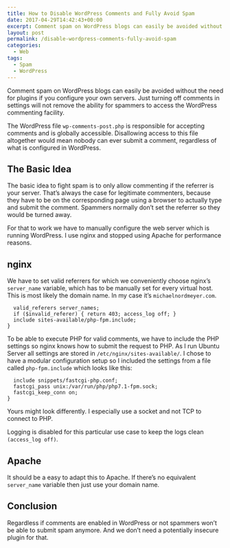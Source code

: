 ```yaml
---
title: How to Disable WordPress Comments and Fully Avoid Spam
date: 2017-04-29T14:42:43+00:00
excerpt: Comment spam on WordPress blogs can easily be avoided without the need for plugins if you configure your own servers. Just turning off comments in settings will not stop spam.
layout: post
permalink: /disable-wordpress-comments-fully-avoid-spam
categories:
  - Web
tags:
  - Spam
  - WordPress
---
```

Comment spam on WordPress blogs can easily be avoided without the need for plugins if you configure your own servers. Just turning off comments in settings will not remove the ability for spammers to access the WordPress commenting facility.

The WordPress file `wp-comments-post.php` is responsible for accepting comments and is globally accessible. Disallowing access to this file altogether would mean nobody can ever submit a comment, regardless of what is configured in WordPress.

## The Basic Idea

The basic idea to fight spam is to only allow commenting if the referrer is your server. That’s always the case for legitimate commenters, because they have to be on the corresponding page using a browser to actually type and submit the comment. Spammers normally don’t set the referrer so they would be turned away.

For that to work we have to manually configure the web server which is running WordPress. I use nginx and stopped using Apache for performance reasons.

## nginx

We have to set valid referrers for which we conveniently choose nginx’s `server_name` variable, which has to be manually set for every virtual host. This is most likely the domain name. In my case it’s `michaelnordmeyer.com`.

```location ~ /wp-comments-post\.php$ {
  valid_referers server_names;
  if ($invalid_referer) { return 403; access_log off; }
  include sites-available/php-fpm.include;
}
```

To be able to execute PHP for valid comments, we have to include the PHP settings so nginx knows how to submit the request to PHP. As I run Ubuntu Server all settings are stored in `/etc/nginx/sites-available/`. I chose to have a modular configuration setup so I included the settings from a file called `php-fpm.include` which looks like this:

```location ~ \.php$ {
  include snippets/fastcgi-php.conf;
  fastcgi_pass unix:/var/run/php/php7.1-fpm.sock;
  fastcgi_keep_conn on;
}
```

Yours might look differently. I especially use a socket and not TCP to connect to PHP.

Logging is disabled for this particular use case to keep the logs clean `(access_log off)`.

## Apache

It should be a easy to adapt this to Apache. If there’s no equivalent `server_name` variable then just use your domain name.

## Conclusion

Regardless if comments are enabled in WordPress or not spammers won’t be able to submit spam anymore. And we don’t need a potentially insecure plugin for that.